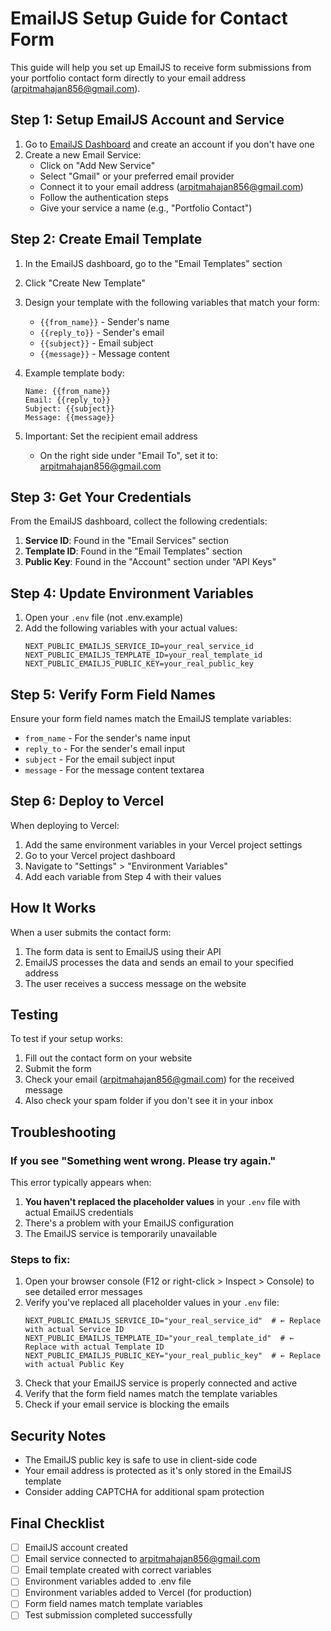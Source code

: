 # EmailJS Setup Guide for Contact Form

This guide will help you set up EmailJS to receive form submissions from your portfolio contact form directly to your email address (arpitmahajan856@gmail.com).

## Step 1: Setup EmailJS Account and Service

1. Go to [EmailJS Dashboard](https://dashboard.emailjs.com) and create an account if you don't have one
2. Create a new Email Service:
   - Click on "Add New Service"
   - Select "Gmail" or your preferred email provider
   - Connect it to your email address (arpitmahajan856@gmail.com)
   - Follow the authentication steps
   - Give your service a name (e.g., "Portfolio Contact")

## Step 2: Create Email Template

1. In the EmailJS dashboard, go to the "Email Templates" section
2. Click "Create New Template"
3. Design your template with the following variables that match your form:
   - `{{from_name}}` - Sender's name
   - `{{reply_to}}` - Sender's email
   - `{{subject}}` - Email subject
   - `{{message}}` - Message content

4. Example template body:
   ```
   Name: {{from_name}}
   Email: {{reply_to}}
   Subject: {{subject}}
   Message: {{message}}
   ```

5. Important: Set the recipient email address
   - On the right side under "Email To", set it to: arpitmahajan856@gmail.com

## Step 3: Get Your Credentials

From the EmailJS dashboard, collect the following credentials:

1. **Service ID**: Found in the "Email Services" section
2. **Template ID**: Found in the "Email Templates" section
3. **Public Key**: Found in the "Account" section under "API Keys"

## Step 4: Update Environment Variables

1. Open your `.env` file (not .env.example)
2. Add the following variables with your actual values:
   ```
   NEXT_PUBLIC_EMAILJS_SERVICE_ID=your_real_service_id
   NEXT_PUBLIC_EMAILJS_TEMPLATE_ID=your_real_template_id
   NEXT_PUBLIC_EMAILJS_PUBLIC_KEY=your_real_public_key
   ```

## Step 5: Verify Form Field Names

Ensure your form field names match the EmailJS template variables:

- `from_name` - For the sender's name input
- `reply_to` - For the sender's email input
- `subject` - For the email subject input
- `message` - For the message content textarea

## Step 6: Deploy to Vercel

When deploying to Vercel:

1. Add the same environment variables in your Vercel project settings
2. Go to your Vercel project dashboard
3. Navigate to "Settings" > "Environment Variables"
4. Add each variable from Step 4 with their values

## How It Works

When a user submits the contact form:

1. The form data is sent to EmailJS using their API
2. EmailJS processes the data and sends an email to your specified address
3. The user receives a success message on the website

## Testing

To test if your setup works:

1. Fill out the contact form on your website
2. Submit the form
3. Check your email (arpitmahajan856@gmail.com) for the received message
4. Also check your spam folder if you don't see it in your inbox

## Troubleshooting

### If you see "Something went wrong. Please try again."

This error typically appears when:

1. **You haven't replaced the placeholder values** in your `.env` file with actual EmailJS credentials
2. There's a problem with your EmailJS configuration
3. The EmailJS service is temporarily unavailable

### Steps to fix:

1. Open your browser console (F12 or right-click > Inspect > Console) to see detailed error messages
2. Verify you've replaced all placeholder values in your `.env` file:
   ```
   NEXT_PUBLIC_EMAILJS_SERVICE_ID="your_real_service_id"  # ← Replace with actual Service ID
   NEXT_PUBLIC_EMAILJS_TEMPLATE_ID="your_real_template_id"  # ← Replace with actual Template ID
   NEXT_PUBLIC_EMAILJS_PUBLIC_KEY="your_real_public_key"  # ← Replace with actual Public Key
   ```
3. Check that your EmailJS service is properly connected and active
4. Verify that the form field names match the template variables
5. Check if your email service is blocking the emails

## Security Notes

- The EmailJS public key is safe to use in client-side code
- Your email address is protected as it's only stored in the EmailJS template
- Consider adding CAPTCHA for additional spam protection

## Final Checklist

- [ ] EmailJS account created
- [ ] Email service connected to arpitmahajan856@gmail.com
- [ ] Email template created with correct variables
- [ ] Environment variables added to .env file
- [ ] Environment variables added to Vercel (for production)
- [ ] Form field names match template variables
- [ ] Test submission completed successfully